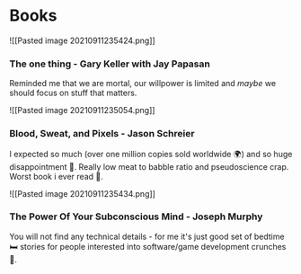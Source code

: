 # Books

![[Pasted image 20210911235424.png]]


### The one thing - Gary Keller with Jay Papasan

Reminded me that we are mortal, our willpower is limited and _maybe_ we should focus on stuff that matters.

![[Pasted image 20210911235054.png]]

### Blood, Sweat, and Pixels - Jason Schreier

I expected so much (over one million copies sold worldwide 🌍) and so huge disappointment 🤦‍. Really low meat to babble ratio and pseudoscience crap. Worst book i ever read 👹.


![[Pasted image 20210911235434.png]]
 
### The Power Of Your Subconscious Mind - Joseph Murphy

You will not find any technical details - for me it's just good set of bedtime 🛏 stories for people interested into software/game development crunches 🙈. 
